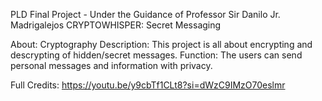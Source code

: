 PLD Final Project - Under the Guidance of Professor Sir Danilo Jr. Madrigalejos
CRYPTOWHISPER: Secret Messaging

About: Cryptography 
Description: This project is all about encrypting and descrypting of hidden/secret messages.
Function: The users can send personal messages and information with privacy. 

Full Credits: https://youtu.be/y9cbTf1CLt8?si=dWzC9IMzO70eslmr



